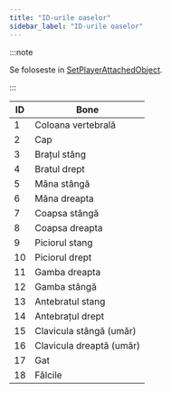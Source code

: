 ```yaml
---
title: "ID-urile oaselor"
sidebar_label: "ID-urile oaselor"
---
```


:::note

Se foloseste in [SetPlayerAttachedObject](../functions/SetPlayerAttachedObject).

:::

| ID  | Bone                     |
| --- | ------------------------ |
| 1   | Coloana vertebrală       |
| 2   | Cap                      |
| 3   | Brațul stâng             |
| 4   | Bratul drept             |
| 5   | Mâna stângă              |
| 6   | Mâna dreapta             |
| 7   | Coapsa stângă            |
| 8   | Coapsa dreapta           |
| 9   | Piciorul stang           |
| 10  | Piciorul drept           |
| 11  | Gamba dreapta            |
| 12  | Gamba stângă             |
| 13  | Antebratul stang         |
| 14  | Antebrațul drept         |
| 15  | Clavicula stângă (umăr)  |
| 16  | Clavicula dreaptă (umăr) |
| 17  | Gat                      |
| 18  | Fălcile                  |
